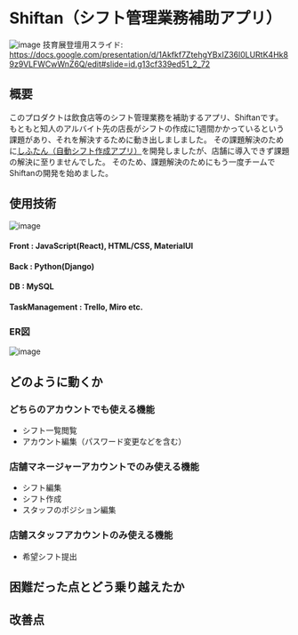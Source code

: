 # Shiftan（シフト管理業務補助アプリ）
![image](https://user-images.githubusercontent.com/84577532/202179477-766ef36e-3463-4b27-80a9-fb481b0198c9.png)
技育展登壇用スライド: https://docs.google.com/presentation/d/1Akfkf7ZtehgYBxIZ36l0LURtK4Hk89z9VLFWCwWnZ6Q/edit#slide=id.g13cf339ed51_2_72  

## 概要
このプロダクトは飲食店等のシフト管理業務を補助するアプリ、Shiftanです。  
もともと知人のアルバイト先の店長がシフトの作成に1週間かかっているという課題があり、それを解決するために動き出しましました。
その課題解決のために[しふたん（自動シフト作成アプリ）](https://github.com/JinA293/shiftan)を開発しましたが、店舗に導入できず課題の解決に至りませんでした。
そのため、課題解決のためにもう一度チームでShiftanの開発を始めました。

## 使用技術
![image](https://user-images.githubusercontent.com/84577532/202180920-0258aac5-38fb-40ab-a738-dd39cb4421e5.png)
#### Front : JavaScript(React), HTML/CSS, MaterialUI  
#### Back : Python(Django)  
#### DB : MySQL  
#### TaskManagement : Trello, Miro etc.  
### ER図
![image](https://user-images.githubusercontent.com/84577532/202622388-ba393a81-4821-4919-9afb-1c21bee81040.png)

## どのように動くか
### どちらのアカウントでも使える機能
- シフト一覧閲覧
- アカウント編集（パスワード変更などを含む）

### 店舗マネージャーアカウントでのみ使える機能
- シフト編集
- シフト作成
- スタッフのポジション編集

### 店舗スタッフアカウントのみ使える機能
- 希望シフト提出

## 困難だった点とどう乗り越えたか

## 改善点
